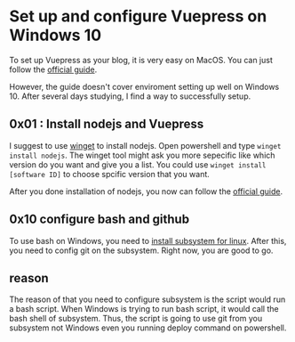 # Set up and configure Vuepress on Windows 10

To set up Vuepress as your blog, it is very easy on MacOS. You can just follow the [official guide](https://vuepress.vuejs.org/guide/).

However, the guide doesn't cover enviroment setting up well on Windows 10. After several days studying, I find a way to successfully setup.

## 0x01 : Install nodejs and Vuepress
I suggest to use [winget](https://github.com/microsoft/winget-cli) to install nodejs.
Open powershell and type `winget install nodejs`. The winget tool might ask you more sepecific like which version do you want and give you a list. You could use `winget install [software ID]` to choose spcific version that you want.

After you done installation of nodejs, you now can follow the [official guide](https://vuepress.vuejs.org/guide/).

## 0x10 configure bash and github
To use bash on Windows, you need to [install subsystem for linux](https://docs.microsoft.com/en-us/windows/wsl/install-win10). After this, you need to config git on the subsystem. Right now, you are good to go.

## reason
The reason of that you need to configure subsystem is the script would run a bash script. When Windows is trying to run bash script, it would call the bash shell of subsystem. Thus, the script is going to use git from you subsystem not Windows even you running deploy command on powershell.

<Valine></Valine>

